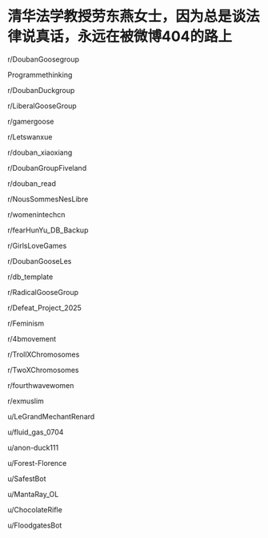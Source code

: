 # 清华法学教授劳东燕女士，因为总是谈法律说真话，永远在被微博404的路上

r/DoubanGoosegroup





Programmethinking

r/DoubanDuckgroup

r/LiberalGooseGroup

r/gamergoose

r/Letswanxue

r/douban_xiaoxiang

r/DoubanGroupFiveland

r/douban_read

r/NousSommesNesLibre

r/womenintechcn

r/fearHunYu_DB_Backup

r/GirlsLoveGames

r/DoubanGooseLes

r/db_template

r/RadicalGooseGroup

r/Defeat_Project_2025

r/Feminism

r/4bmovement

r/TrollXChromosomes

r/TwoXChromosomes

r/fourthwavewomen

r/exmuslim

u/LeGrandMechantRenard

u/fluid_gas_0704

u/anon-duck111

u/Forest-Florence

u/SafestBot

u/MantaRay_OL

u/ChocolateRifle

u/FloodgatesBot